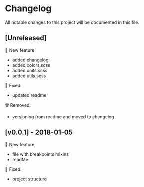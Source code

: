 # Changelog
All notable changes to this project will be documented in this file.

## [Unreleased]
:rocket: New feature:
- added changelog
- added colors.scss
- added units.scss
- added utils.scss
 
:bug: Fixed:
- updated readme

:wastebasket: Removed:
- versioning from readme and moved to changelog

## [v0.0.1] - 2018-01-05
:rocket: New feature:

- file with breakpoints mixins
- readMe

:bug: Fixed:

- project structure